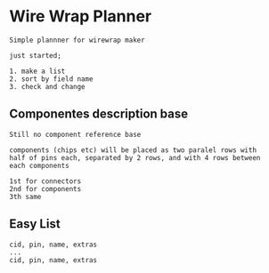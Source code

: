 # Wire Wrap Planner

    Simple plannner for wirewrap maker

    just started;

    1. make a list
    2. sort by field name
    3. check and change

## Componentes description base

    Still no component reference base

    components (chips etc) will be placed as two paralel rows with 
    half of pins each, separated by 2 rows, and with 4 rows between
    each components 

    1st for connectors
    2nd for components
    3th same

## Easy List

    cid, pin, name, extras
    ...
    cid, pin, name, extras

## 

